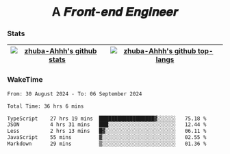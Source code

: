 <h1 align="center">A 𝑭𝒓𝒐𝒏𝒕-𝒆𝒏𝒅 𝑬𝒏𝒈𝒊𝒏𝒆𝒆𝒓</h1>

### Stats

| <a href="https://github.com/zhuba-Ahhh"><img align="center" src="https://github-readme-stats.vercel.app/api?username=zhuba-Ahhh&hide_title=true&hide_border=true&show_icons=trueline_height=21&text_color=000&icon_color=000&bg_color=0,ea6161,ffc64d,fffc4d,52fa5a&theme=graywhite" alt="zhuba-Ahhh's github stats" /> </a> | <a href="https://github.com/zhuba-Ahhh"><img align="center" src="https://github-readme-stats.vercel.app/api/top-langs/?username=zhuba-Ahhh&hide_title=true&hide_border=true&layout=compact&hide_border=true&show_icons=trueline_height=40&text_color=000&icon_color=000&bg_color=0,ea6161,ffc64d,fffc4d,52fa5a&theme=graywhite&langs_count=6" alt="zhuba-Ahhh's github top-langs"/> </a> |
| ------------- | ------------- |

### WakeTime

<!--START_SECTION:waka-->

```txt
From: 30 August 2024 - To: 06 September 2024

Total Time: 36 hrs 6 mins

TypeScript    27 hrs 19 mins  ██████████████████▓░░░░░░   75.18 %
JSON          4 hrs 31 mins   ███░░░░░░░░░░░░░░░░░░░░░░   12.44 %
Less          2 hrs 13 mins   █▓░░░░░░░░░░░░░░░░░░░░░░░   06.11 %
JavaScript    55 mins         ▓░░░░░░░░░░░░░░░░░░░░░░░░   02.55 %
Markdown      29 mins         ▒░░░░░░░░░░░░░░░░░░░░░░░░   01.36 %
```

<!--END_SECTION:waka-->
